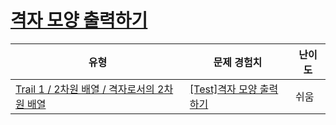 # [격자 모양 출력하기](https://www.codetree.ai/trails/complete/curated-cards/test-print-grid-shape)

|유형|문제 경험치|난이도|
|---|---|---|
|[Trail 1 / 2차원 배열 / 격자로서의 2차원 배열](https://www.codetree.ai/trail-info/novice-low/)|[[Test]격자 모양 출력하기](https://www.codetree.ai/trails/complete/curated-cards/test-print-grid-shape/)|쉬움|

